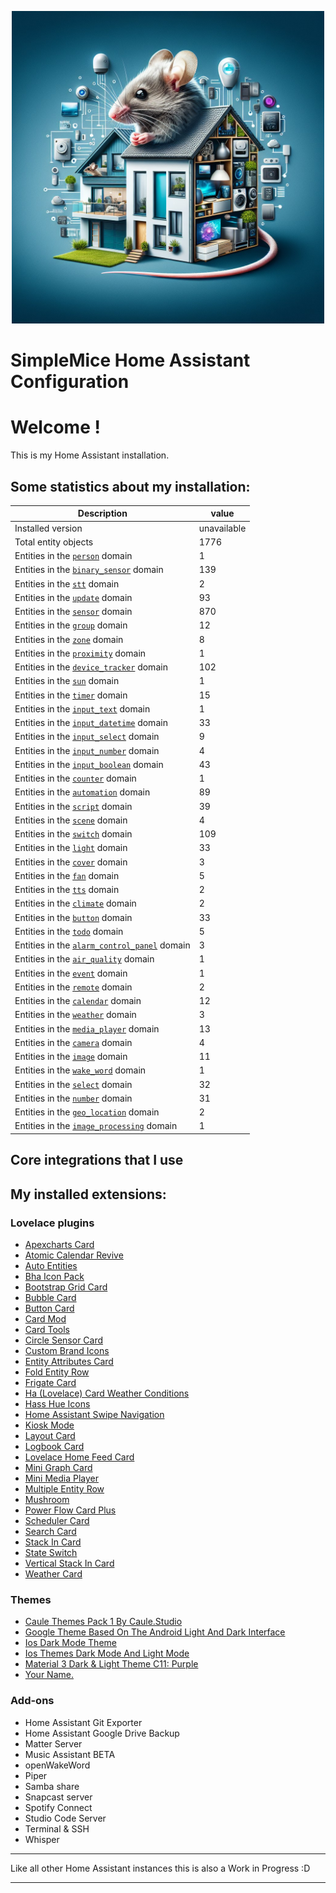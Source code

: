 <p align="center">
  <img width="500" height="500" src="https://github.com/simplemice/home-assistant/blob/main/screenshot/logo.jpg">

# SimpleMice Home Assistant Configuration

</p>


# Welcome !

This is my Home Assistant installation.

## Some statistics about my installation:

Description | value
--|--
Installed version | unavailable
Total entity objects | 1776
Entities in the [`person`](https://www.home-assistant.io/components/person) domain | 1
Entities in the [`binary_sensor`](https://www.home-assistant.io/components/binary_sensor) domain | 139
Entities in the [`stt`](https://www.home-assistant.io/components/stt) domain | 2
Entities in the [`update`](https://www.home-assistant.io/components/update) domain | 93
Entities in the [`sensor`](https://www.home-assistant.io/components/sensor) domain | 870
Entities in the [`group`](https://www.home-assistant.io/components/group) domain | 12
Entities in the [`zone`](https://www.home-assistant.io/components/zone) domain | 8
Entities in the [`proximity`](https://www.home-assistant.io/components/proximity) domain | 1
Entities in the [`device_tracker`](https://www.home-assistant.io/components/device_tracker) domain | 102
Entities in the [`sun`](https://www.home-assistant.io/components/sun) domain | 1
Entities in the [`timer`](https://www.home-assistant.io/components/timer) domain | 15
Entities in the [`input_text`](https://www.home-assistant.io/components/input_text) domain | 1
Entities in the [`input_datetime`](https://www.home-assistant.io/components/input_datetime) domain | 33
Entities in the [`input_select`](https://www.home-assistant.io/components/input_select) domain | 9
Entities in the [`input_number`](https://www.home-assistant.io/components/input_number) domain | 4
Entities in the [`input_boolean`](https://www.home-assistant.io/components/input_boolean) domain | 43
Entities in the [`counter`](https://www.home-assistant.io/components/counter) domain | 1
Entities in the [`automation`](https://www.home-assistant.io/components/automation) domain | 89
Entities in the [`script`](https://www.home-assistant.io/components/script) domain | 39
Entities in the [`scene`](https://www.home-assistant.io/components/scene) domain | 4
Entities in the [`switch`](https://www.home-assistant.io/components/switch) domain | 109
Entities in the [`light`](https://www.home-assistant.io/components/light) domain | 33
Entities in the [`cover`](https://www.home-assistant.io/components/cover) domain | 3
Entities in the [`fan`](https://www.home-assistant.io/components/fan) domain | 5
Entities in the [`tts`](https://www.home-assistant.io/components/tts) domain | 2
Entities in the [`climate`](https://www.home-assistant.io/components/climate) domain | 2
Entities in the [`button`](https://www.home-assistant.io/components/button) domain | 33
Entities in the [`todo`](https://www.home-assistant.io/components/todo) domain | 5
Entities in the [`alarm_control_panel`](https://www.home-assistant.io/components/alarm_control_panel) domain | 3
Entities in the [`air_quality`](https://www.home-assistant.io/components/air_quality) domain | 1
Entities in the [`event`](https://www.home-assistant.io/components/event) domain | 1
Entities in the [`remote`](https://www.home-assistant.io/components/remote) domain | 2
Entities in the [`calendar`](https://www.home-assistant.io/components/calendar) domain | 12
Entities in the [`weather`](https://www.home-assistant.io/components/weather) domain | 3
Entities in the [`media_player`](https://www.home-assistant.io/components/media_player) domain | 13
Entities in the [`camera`](https://www.home-assistant.io/components/camera) domain | 4
Entities in the [`image`](https://www.home-assistant.io/components/image) domain | 11
Entities in the [`wake_word`](https://www.home-assistant.io/components/wake_word) domain | 1
Entities in the [`select`](https://www.home-assistant.io/components/select) domain | 32
Entities in the [`number`](https://www.home-assistant.io/components/number) domain | 31
Entities in the [`geo_location`](https://www.home-assistant.io/components/geo_location) domain | 2
Entities in the [`image_processing`](https://www.home-assistant.io/components/image_processing) domain | 1

## Core integrations that I use

## My installed extensions:

### Lovelace plugins
- [Apexcharts Card](https://github.com/RomRider/apexcharts-card)
- [Atomic Calendar Revive](https://github.com/totaldebug/atomic-calendar-revive)
- [Auto Entities](https://github.com/thomasloven/lovelace-auto-entities)
- [Bha Icon Pack](https://github.com/hulkhaugen/hass-bha-icons)
- [Bootstrap Grid Card](https://github.com/ownbee/bootstrap-grid-card)
- [Bubble Card](https://github.com/Clooos/Bubble-Card)
- [Button Card](https://github.com/custom-cards/button-card)
- [Card Mod](https://github.com/thomasloven/lovelace-card-mod)
- [Card Tools](https://github.com/thomasloven/lovelace-card-tools)
- [Circle Sensor Card](https://github.com/custom-cards/circle-sensor-card)
- [Custom Brand Icons](https://github.com/elax46/custom-brand-icons)
- [Entity Attributes Card](https://github.com/custom-cards/entity-attributes-card)
- [Fold Entity Row](https://github.com/thomasloven/lovelace-fold-entity-row)
- [Frigate Card](https://github.com/dermotduffy/frigate-hass-card)
- [Ha (Lovelace) Card Weather Conditions](https://github.com/r-renato/ha-card-weather-conditions)
- [Hass Hue Icons](https://github.com/arallsopp/hass-hue-icons)
- [Home Assistant Swipe Navigation](https://github.com/zanna-37/hass-swipe-navigation)
- [Kiosk Mode](https://github.com/NemesisRE/kiosk-mode)
- [Layout Card](https://github.com/thomasloven/lovelace-layout-card)
- [Logbook Card](https://github.com/royto/logbook-card)
- [Lovelace Home Feed Card](https://github.com/gadgetchnnel/lovelace-home-feed-card)
- [Mini Graph Card](https://github.com/kalkih/mini-graph-card)
- [Mini Media Player](https://github.com/kalkih/mini-media-player)
- [Multiple Entity Row](https://github.com/benct/lovelace-multiple-entity-row)
- [Mushroom](https://github.com/piitaya/lovelace-mushroom)
- [Power Flow Card Plus](https://github.com/flixlix/power-flow-card-plus)
- [Scheduler Card](https://github.com/nielsfaber/scheduler-card)
- [Search Card](https://github.com/postlund/search-card)
- [Stack In Card](https://github.com/custom-cards/stack-in-card)
- [State Switch](https://github.com/thomasloven/lovelace-state-switch)
- [Vertical Stack In Card](https://github.com/ofekashery/vertical-stack-in-card)
- [Weather Card](https://github.com/bramkragten/weather-card)

### Themes
- [Caule Themes Pack 1   By Caule.Studio](https://github.com/orickcorreia/caule-themes-pack-1)
- [Google Theme   Based On The Android Light And Dark Interface](https://github.com/JuanMTech/google-theme)
- [Ios Dark Mode Theme](https://github.com/basnijholt/lovelace-ios-dark-mode-theme)
- [Ios Themes   Dark Mode And Light Mode](https://github.com/basnijholt/lovelace-ios-themes)
- [Material 3 Dark & Light Theme C11: Purple](https://github.com/AmoebeLabs/HA-Theme_M3-C11-Purple)
- [Your Name.](https://github.com/Nihvel/your_name)

### Add-ons
- Home Assistant Git Exporter
- Home Assistant Google Drive Backup
- Matter Server
- Music Assistant BETA
- openWakeWord
- Piper
- Samba share
- Snapcast server
- Spotify Connect
- Studio Code Server
- Terminal & SSH
- Whisper

***

Like all other Home Assistant instances this is also a Work in Progress :D

***